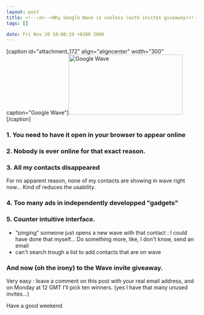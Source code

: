 ```yaml
--- 
layout: post
title: <!--:en-->Why Google Wave is useless (with invites giveaway)<!--:-->
tags: []

date: Fri Nov 20 10:00:29 +0100 2009
---
```

<!--:en-->[caption id="attachment_172" align="aligncenter" width="300" caption="Google Wave"]<a href="http://cdn.jfoucher.com/uploads/2009/11/Screenshot-1.png"><img class="size-medium wp-image-172" title="Google Wave" src="http://cdn.jfoucher.com/uploads/2009/11/Screenshot-1-300x158.png" alt="Google Wave" width="300" height="158" /></a>[/caption]
<h3>1. You need to have it open in your browser to appear online</h3>
<h3>2. Nobody is ever online for that exact reason.</h3>
<h3>3. All my contacts disappeared</h3>
For no apparent reason, none of my contacts are showing in wave right now... Kind of reduces the usability.
<h3>4. Too many ads in independently developped "gadgets"</h3>
<h3>5. Counter intuitive interface.</h3>
<ul>
	<li>"pinging" someone just opens a new wave with that contact : I could have done that myself... Do something more, like, I don't know, send an email</li>
	<li>can't search trough a list to add contacts that are on wave</li>
</ul>

<h3>And now (oh the irony) to the Wave invite giveaway.</h3>

Very easy : leave a comment on this post with your real email address, and on Monday at 12 GMT I'll pick ten winners. (yes I have that many unused invites...)

Have a good weekend
<!--:-->
